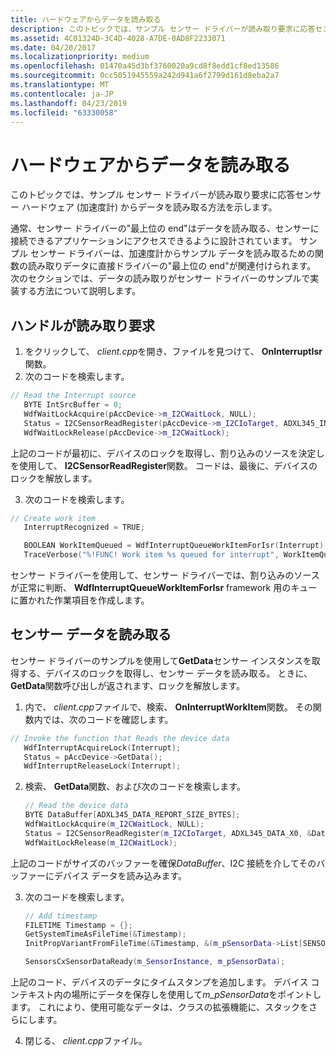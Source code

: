 ```yaml
---
title: ハードウェアからデータを読み取る
description: このトピックでは、サンプル センサー ドライバーが読み取り要求に応答センサー ハードウェア (加速度計) からデータを読み取る方法を示します。
ms.assetid: 4C01324D-3C4D-4028-A7DE-0AD8F2233071
ms.date: 04/20/2017
ms.localizationpriority: medium
ms.openlocfilehash: 01470a45d3bf3760020a9cd8f8edd1cf8ed13586
ms.sourcegitcommit: 0cc5051945559a242d941a6f2799d161d8eba2a7
ms.translationtype: MT
ms.contentlocale: ja-JP
ms.lasthandoff: 04/23/2019
ms.locfileid: "63330058"
---
```

# <a name="read-data-from-hardware"></a>ハードウェアからデータを読み取る


このトピックでは、サンプル センサー ドライバーが読み取り要求に応答センサー ハードウェア (加速度計) からデータを読み取る方法を示します。

通常、センサー ドライバーの"最上位の end"はデータを読み取る、センサーに接続できるアプリケーションにアクセスできるように設計されています。 サンプル センサー ドライバーは、加速度計からサンプル データを読み取るための関数の読み取りデータに直接ドライバーの"最上位の end"が関連付けられます。 次のセクションでは、データの読み取りがセンサー ドライバーのサンプルで実装する方法について説明します。

## <a name="handle-read-requests"></a>ハンドルが読み取り要求


1. をクリックして、 *client.cpp*を開き、ファイルを見つけて、 **OnInterruptIsr**関数。
2. 次のコードを検索します。

```cpp
// Read the Interrupt source
   BYTE IntSrcBuffer = 0;
   WdfWaitLockAcquire(pAccDevice->m_I2CWaitLock, NULL);
   Status = I2CSensorReadRegister(pAccDevice->m_I2CIoTarget, ADXL345_INT_SOURCE, &IntSrcBuffer, sizeof(IntSrcBuffer));
   WdfWaitLockRelease(pAccDevice->m_I2CWaitLock);
```

上記のコードが最初に、デバイスのロックを取得し、割り込みのソースを決定しを使用して、 **I2CSensorReadRegister**関数。 コードは、最後に、デバイスのロックを解放します。

3. 次のコードを検索します。

```cpp
// Create work item
   InterruptRecognized = TRUE;

   BOOLEAN WorkItemQueued = WdfInterruptQueueWorkItemForIsr(Interrupt);
   TraceVerbose("%!FUNC! Work item %s queued for interrupt", WorkItemQueued ? "" : " already");
```

センサー ドライバーを使用して、センサー ドライバーでは、割り込みのソースが正常に判断、 **WdfInterruptQueueWorkItemForIsr** framework 用のキューに置かれた作業項目を作成します。

## <a name="read-sensor-data"></a>センサー データを読み取る


センサー ドライバーのサンプルを使用して**GetData**センサー インスタンスを取得する、デバイスのロックを取得し、センサー データを読み取る。 ときに、 **GetData**関数呼び出しが返されます、ロックを解放します。

1. 内で、 *client.cpp*ファイルで、検索、 **OnInterruptWorkItem**関数。 その関数内では、次のコードを確認します。

```cpp
// Invoke the function that Reads the device data
   WdfInterruptAcquireLock(Interrupt);
   Status = pAccDevice->GetData();
   WdfInterruptReleaseLock(Interrupt);
```

2. 検索、 **GetData**関数、および次のコードを検索します。
   ```cpp
   // Read the device data
   BYTE DataBuffer[ADXL345_DATA_REPORT_SIZE_BYTES];
   WdfWaitLockAcquire(m_I2CWaitLock, NULL);
   Status = I2CSensorReadRegister(m_I2CIoTarget, ADXL345_DATA_X0, &DataBuffer[0], sizeof(DataBuffer));
   WdfWaitLockRelease(m_I2CWaitLock);
   ```

上記のコードがサイズのバッファーを確保*DataBuffer*、I2C 接続を介してそのバッファーにデバイス データを読み込みます。

3. 次のコードを検索します。
   ```cpp
   // Add timestamp
   FILETIME Timestamp = {};
   GetSystemTimeAsFileTime(&Timestamp);
   InitPropVariantFromFileTime(&Timestamp, &(m_pSensorData->List[SENSOR_DATA_TIMESTAMP].Value));

   SensorsCxSensorDataReady(m_SensorInstance, m_pSensorData);
   ```

上記のコード、デバイスのデータにタイムスタンプを追加します。 デバイス コンテキスト内の場所にデータを保存しを使用して*m\_pSensorData*をポイントします。 これにより、使用可能なデータは、クラスの拡張機能に、スタックをさらにします。

4. 閉じる、 *client.cpp*ファイル。
 

 




